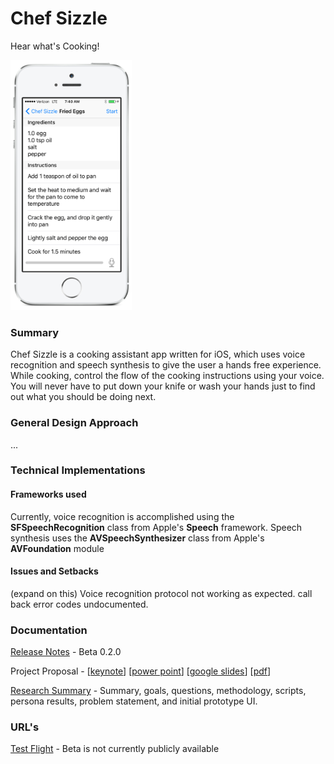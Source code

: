 # Chef Sizzle
Hear what's Cooking!

<img src="assets/screenshot-single.png" alt="screenshot" height="400"/>

### Summary

Chef Sizzle is a cooking assistant app written for iOS, which uses voice recognition and speech synthesis to give the user a hands free experience. While cooking, control the flow of the cooking instructions using your voice. You will never have to put down your knife or wash your hands just to find out what you should be doing next.

### General Design Approach

...

### Technical Implementations

#### Frameworks used
Currently, voice recognition is accomplished using the **SFSpeechRecognition** class from Apple's **Speech** framework. Speech synthesis uses the **AVSpeechSynthesizer** class from Apple's **AVFoundation** module

#### Issues and Setbacks

(expand on this) Voice recognition protocol not working as expected. call back error codes undocumented.

### Documentation

[Release Notes](documentation/release-notes.md) - Beta 0.2.0

Project Proposal - \[[keynote](documentation/Proposal.key)\] \[[power point](documentation/proposal.pptx)\] \[[google slides](https://docs.google.com/presentation/d/175Emj1Y6r1BjidKc95un5fMljHHE-9Nv1oms9oDnocs/edit#slide=id.g2b9498d323_2_50)\] \[[pdf](documentation/proposal.pdf)\]

[Research Summary](documentation/research.md) - Summary, goals, questions, methodology, scripts, persona results, problem statement, and initial prototype UI.

### URL's

[Test Flight]() - Beta is not currently publicly available

